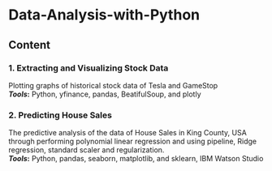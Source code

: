 # Data-Analysis-with-Python

## Content
### 1. Extracting and Visualizing Stock Data
Plotting graphs of historical stock data of Tesla and GameStop
<br/>
**_Tools_:** Python, yfinance, pandas, BeatifulSoup, and plotly

### 2. Predicting House Sales
The predictive analysis of the data of House Sales in King County, USA through performing polynomial linear regression and using pipeline, Ridge regression, standard scaler and regularization.
<br/>
**_Tools_:** Python, pandas, seaborn, matplotlib, and sklearn, IBM Watson Studio
